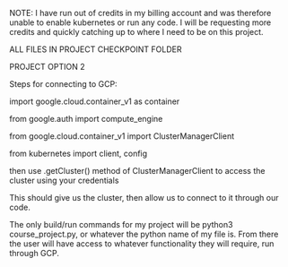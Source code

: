 NOTE: I have run out of credits in my billing account and was therefore unable to enable kubernetes or run any code. 
I will be requesting more credits and quickly catching up to where I need to be on this project.

ALL FILES IN PROJECT CHECKPOINT FOLDER

PROJECT OPTION 2

Steps for connecting to GCP:


import google.cloud.container_v1 as container

from google.auth import compute_engine

from google.cloud.container_v1 import ClusterManagerClient

from kubernetes import client, config





then use .getCluster() method of ClusterManagerClient to access the cluster using your credentials

This should give us the cluster, then allow us to connect to it through our code. 

The only build/run commands for my project will be python3 course_project.py, or whatever the python name of my file is.
From there the user will have access to whatever functionality they will require, run through GCP.
